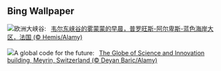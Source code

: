 ## Bing Wallpaper
![](https://www.bing.com/th?id=OHR.GrandCanyonVerdon_ZH-CN6025902720_UHD.jpg&w=1000)欧洲大峡谷:&nbsp;&ensp;[韦尔东峡谷的雾蒙蒙的早晨，普罗旺斯-阿尔卑斯-蓝色海岸大区，法国 (© Hemis/Alamy)](https://www.bing.com/th?id=OHR.GrandCanyonVerdon_ZH-CN6025902720_UHD.jpg)
<br><br/>
![](https://www.bing.com/th?id=OHR.CERNCenter_EN-US9854867489_UHD.jpg&w=1000)A global code for the future:&nbsp;&ensp;[The Globe of Science and Innovation building, Meyrin, Switzerland (© Deyan Baric/Alamy)](https://www.bing.com/th?id=OHR.CERNCenter_EN-US9854867489_UHD.jpg)
<br><br/>
